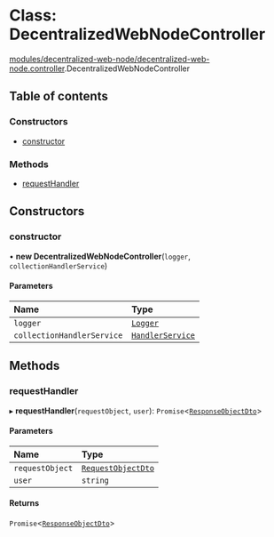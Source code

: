 # Class: DecentralizedWebNodeController

[modules/decentralized-web-node/decentralized-web-node.controller](../modules/modules_decentralized_web_node_decentralized_web_node_controller.md).DecentralizedWebNodeController

## Table of contents

### Constructors

- [constructor](modules_decentralized_web_node_decentralized_web_node_controller.DecentralizedWebNodeController.md#constructor)

### Methods

- [requestHandler](modules_decentralized_web_node_decentralized_web_node_controller.DecentralizedWebNodeController.md#requesthandler)

## Constructors

### constructor

• **new DecentralizedWebNodeController**(`logger`, `collectionHandlerService`)

#### Parameters

| Name | Type |
| :------ | :------ |
| `logger` | [`Logger`](modules_logger_logger_service.Logger.md) |
| `collectionHandlerService` | [`HandlerService`](modules_decentralized_web_node_services_handler_service.HandlerService.md) |

## Methods

### requestHandler

▸ **requestHandler**(`requestObject`, `user`): `Promise`<[`ResponseObjectDto`](modules_decentralized_web_node_dtos_response_object_dto.ResponseObjectDto.md)\>

#### Parameters

| Name | Type |
| :------ | :------ |
| `requestObject` | [`RequestObjectDto`](modules_decentralized_web_node_dtos_request_object_dto.RequestObjectDto.md) |
| `user` | `string` |

#### Returns

`Promise`<[`ResponseObjectDto`](modules_decentralized_web_node_dtos_response_object_dto.ResponseObjectDto.md)\>
